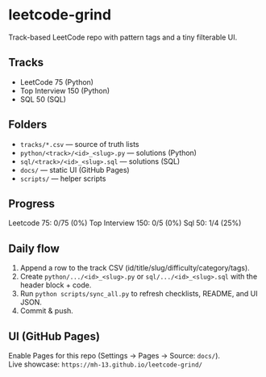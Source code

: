 # leetcode-grind

Track-based LeetCode repo with pattern tags and a tiny filterable UI.

## Tracks
- LeetCode 75 (Python)
- Top Interview 150 (Python)
- SQL 50 (SQL)

## Folders
- `tracks/*.csv` — source of truth lists
- `python/<track>/<id>_<slug>.py` — solutions (Python)
- `sql/<track>/<id>_<slug>.sql` — solutions (SQL)
- `docs/` — static UI (GitHub Pages)
- `scripts/` — helper scripts

## Progress
<!-- PROGRESS:lc75:start -->Leetcode 75: 0/75 (0%)<!-- PROGRESS:lc75:end -->
<!-- PROGRESS:ti150:start -->Top Interview 150: 0/5 (0%)<!-- PROGRESS:ti150:end -->
<!-- PROGRESS:sql50:start -->Sql 50: 1/4 (25%)<!-- PROGRESS:sql50:end -->

## Daily flow
1. Append a row to the track CSV (id/title/slug/difficulty/category/tags).
2. Create `python/.../<id>_<slug>.py` or `sql/.../<id>_<slug>.sql` with the header block + code.
3. Run `python scripts/sync_all.py` to refresh checklists, README, and UI JSON.
4. Commit & push.

## UI (GitHub Pages)
Enable Pages for this repo (Settings → Pages → Source: `docs/`).  
Live showcase: `https://mh-13.github.io/leetcode-grind/`
